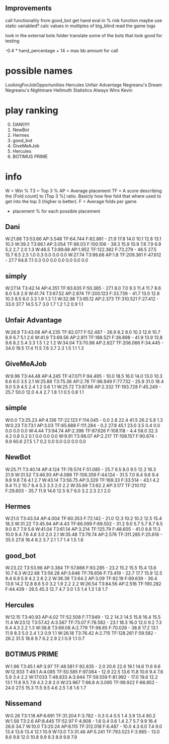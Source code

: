 ## Improvements
call functionality from good_bot
get hand eval in %
risk function
maybe use static variabled?
calc values in multiples of big_blind
read the game logs

look in the external bots folder
translate some of the bots that look good for testing

-0.4 * hand_percentage + 14 = max bb amount for call


# possible names
LookingForJobOpportunities
Hercules
Unfair Advantage
Negreanu's Dream
Negreanu's Nightmare
Hellmuth
Statistics Always Wins
Kevin

# play ranking
0. DANI!!!!!
1. NewBot
2. Hermes
3. good_bot
4. GiveMeAJob
5. Hercules
6. BOTIMUS PRIME

# info
W = Win %
T3 = Top 3 %
AP = Average placement
TF = A score describing the [Fold count] to [Top 3 %] ratio. Basicly how few fold that where used to get into the top 3 (higher is better).
F = Average folds per game
- placement % for each possible placement

## Dani
W:21.88  T3:53.66  AP:3.548  TF:64.744  F:82.881 - 21.9 17.8 14.0 10.1 12.8 13.1 10.3 
W:39.3  T3:66.1  AP:3.054  TF:66.03  F:100.106 - 39.3 15.9 10.9 7.8 7.9 6.9 5.2 2.7 2.0 1.3 
W:46.5  T3:89.68  AP:1.952  TF:122.382  F:73.279 - 46.5 27.5 15.7 6.5 2.5 1.0 0.3 0.0 0.0 0.0 
W:27.74  T3:99.68  AP:1.8  TF:209.361  F:47.612 - 27.7 64.8 7.1 0.3 0.0 0.0 0.0 0.0 0.0 0.0 

## simply
W:27.14  T3:42.14  AP:4.351  TF:83.635  F:50.385 - 27.1 8.0 7.0 9.3 11.4 11.7 8.6 8.0 5.8 2.9 
W:41.74  T3:67.52  AP:2.874  TF:200.123  F:33.739 - 41.7 13.0 12.8 10.3 8.5 6.0 3.3 1.9 1.3 1.1 
W:32.98  T3:85.12  AP:2.373  TF:310.521  F:27.412 - 33.0 37.7 14.5 5.7 3.0 1.7 1.2 1.2 0.9 1.1 
## Unfair Advantage
W:26.9  T3:43.08  AP:4.235  TF:82.077  F:52.487 - 26.9 8.2 8.0 10.3 12.6 10.7 8.9 6.7 5.1 2.6 
W:41.9  T3:69.56  AP:2.811  TF:188.521  F:36.898 - 41.9 13.9 13.8 9.6 8.2 5.4 3.3 1.5 1.2 1.2 
W:34.04  T3:70.98  AP:2.827  TF:206.066  F:34.445 - 34.0 19.5 17.4 11.5 7.6 3.7 2.3 1.5 1.1 1.3 
## GiveMeAJob
W:9.96  T3:44.48  AP:4.245  TF:47.071  F:94.495 - 10.0 18.5 16.0 14.0 13.0 10.3 6.6 6.0 3.5 2.1 
W:25.88  T3:75.36  AP:2.78  TF:96.949  F:77.732 - 25.9 31.0 18.4 9.0 5.9 4.5 2.4 1.2 0.6 1.1 
W:25.72  T3:87.66  AP:2.332  TF:193.728  F:45.249 - 25.7 50.0 12.0 4.4 2.7 1.8 1.1 0.5 0.8 1.1 
## simple
W:0.0  T3:25.23  AP:4.136  TF:22.123  F:114.045 - 0.0 2.8 22.4 41.5 26.2 5.8 1.3
W:0.23  T3:73.1  AP:3.03  TF:65.688  F:111.284 - 0.2 27.8 45.1 23.0 3.5 0.4 0.0 0.0 0.0 0.0
W:4.44  T3:94.74  AP:2.396  TF:87.626  F:108.118 - 4.4 58.0 32.3 4.2 0.8 0.2 0.1 0.0 0.0 0.0
W:9.91  T3:98.07  AP:2.217  TF:108.157  F:90.674 - 9.9 60.6 27.5 1.7 0.2 0.0 0.0 0.0 0.0 0.0
## NewBot
W:25.71  T3:40.14  AP:4.124  TF:78.574  F:51.085 - 25.7 6.5 8.0 9.5 12.2 16.3 21.9
W:31.52  T3:46.93  AP:4.088  TF:106.359  F:44.124 - 31.5 7.0 8.4 9.6 9.4 9.8 9.8 7.6 4.1 2.7 
W:43.14  T3:56.75  AP:3.329  TF:169.33  F:33.514 - 43.1 4.2 9.4 11.2 10.7 8.4 5.3 3.3 2.0 2.2 
W:35.69  T3:62.2  AP:3.177  TF:210.112  F:29.603 - 35.7 11.9 14.6 12.5 9.7 6.0 3.2 2.3 2.1 2.0 
## Hermes
W:21.0  T3:43.54  AP:4.004  TF:60.353  F:72.142 - 21.0 12.3 10.2 10.2 12.5 15.4 18.3
W:31.22  T3:45.94  AP:4.43  TF:66.099  F:69.502 - 31.2 9.0 5.7 5.7 8.7 8.5 9.0 8.7 7.9 5.6 
W:41.04  T3:61.14  AP:3.214  TF:125.79  F:48.605 - 41.0 8.8 11.3 10.0 9.4 7.6 4.8 3.0 2.0 2.1 
W:35.48  T3:79.74  AP:2.576  TF:311.285  F:25.616 - 35.5 27.8 16.4 8.2 3.7 2.1 1.7 1.4 1.5 1.6 
## good_bot
W:23.22  T3:53.98  AP:3.384  TF:57.866  F:93.285 - 23.2 15.2 15.5 15.4 13.6 10.7 6.3
W:22.68  T3:56.28  AP:3.646  TF:76.656  F:73.419 - 22.7 17.7 15.9 12.5 9.4 6.9 5.9 4.2 2.6 2.2 
W:36.39  T3:64.2  AP:3.09  TF:92.19  F:69.639 - 36.4 13.6 14.2 12.8 8.6 5.0 3.2 1.9 2.2 2.2 
W:26.54  T3:84.56  AP:2.516  TF:190.282  F:44.439 - 26.5 45.3 12.7 4.7 3.0 1.5 1.4 1.3 1.8 1.7 
## Hercules
W:12.15  T3:40.93  AP:4.02  TF:52.508  F:77.949 - 12.2 14.3 14.5 15.8 16.4 15.5 11.4
W:23.12  T3:57.42  A:3.567  TF:73.07  F:78.582 - 23.1 18.3 16.0 12.0 9.2 7.3 6.4 4.3 2.2 1.3
W:38.8  T3:69.08  A:2.779  TF:98.65  F:70.026 - 38.8 17.2 13.1 11.9 8.3 5.0 2.4 1.3 0.9 1.1
W:26.18  T3:76.42  A:2.715  TF:128.261  F:59.582 - 26.2 31.5 18.8 9.7 6.2 2.9 2.1 0.9 1.1 0.7
## BOTIMUS PRIME
W:1.96  T3:45.1  AP:3.97  TF:48.581  F:92.835 - 2.0 20.6 22.6 19.1 14.6 11.6 9.6
W:12.933  T:49.1    A:4.085 TF:50.585 F:97.064 - 12.9 22.5 13.6 11.8 10.6 9.4 7.6 5.9 3.4 2.2 
W:17.033  T:48.833  A:3.944 TF:59.559 F:81.992 - 17.0 19.6 12.2 13.1 11.8 9.5 7.6 4.3 2.8 2.0 
W:23.967  T:66.8    A:3.095 TF:99.922 F:66.852 - 24.0 27.5 15.3 11.5 9.5  4.6 2.5 1.8 1.6 1.7

## Nissemand
W:0.26  T3:1.18  AP:6.691  TF:31.204  F:3.782 - 0.3 0.4 0.5 1.4 3.9 13.4 80.2
W:1.58  T3:2.6  AP:8.445  TF:52.97  F:4.908 - 1.6 0.4 0.6 1.4 2.7 5.7 9.9 16.4 26.6 34.7
W:10.0  T3:20.24  AP:6.115  TF:312.018  F:6.487 - 10.0 4.3 6.0 7.4 9.0 13.4 13.6 13.4 12.1 10.9
W:13.0  T3:31.46  AP:5.241  TF:793.523  F:3.965 - 13.0 8.6 9.8 12.0 10.8 9.9 9.3 8.9 9.8 7.9 
